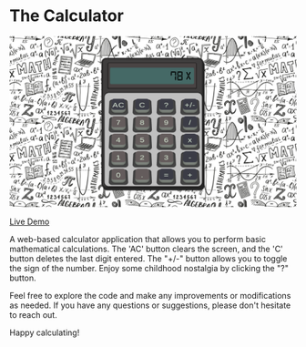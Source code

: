 # The Calculator

<img src="./calculator-preview.png" alt="Main page" width="700" />

[Live Demo](https://innopaolo.github.io/calculator/)

A web-based calculator application that allows you to perform basic mathematical calculations. The 'AC' button clears the screen, and the 'C' button deletes the last digit entered. The "+/-" button allows you to toggle the sign of the number. Enjoy some childhood nostalgia by clicking the "?" button.

Feel free to explore the code and make any improvements or modifications as needed. If you have any questions or suggestions, please don't hesitate to reach out.

Happy calculating!

